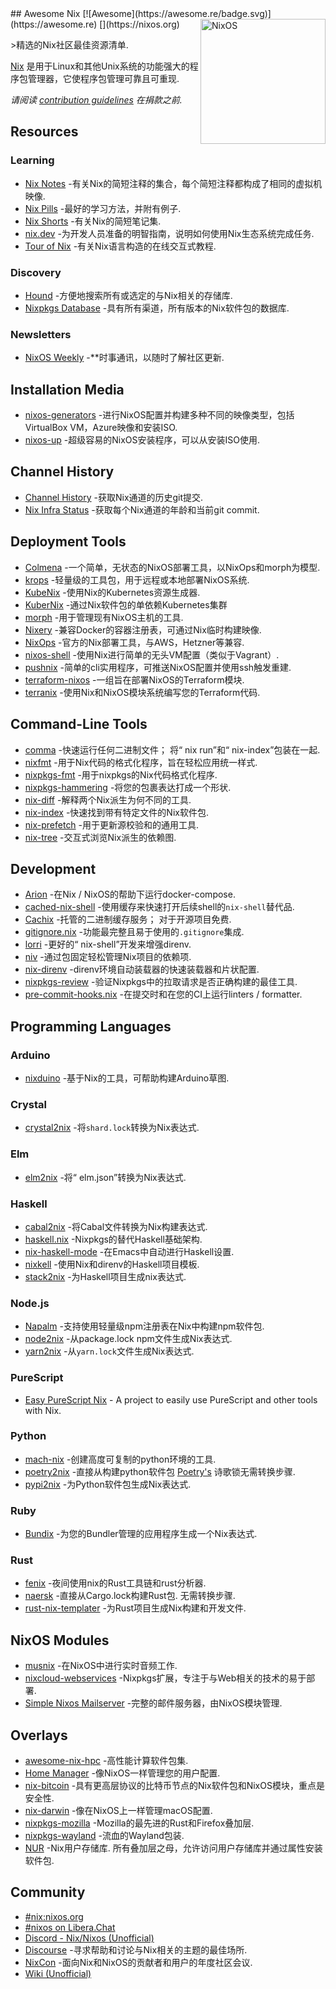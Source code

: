 <div class="github-widget" data-repo="nix-community/awesome-nix"></div>
<script async src="https://pagead2.googlesyndication.com/pagead/js/adsbygoogle.js"></script><ins class="adsbygoogle" style="display:block" data-ad-client="ca-pub-6890694312814945" data-ad-slot="5473692530" data-ad-format="auto"  data-full-width-responsive="true"></ins><script>(adsbygoogle = window.adsbygoogle || []).push({});</script>
## Awesome Nix [![Awesome](https://awesome.re/badge.svg)](https://awesome.re) [<img src="https://nixos.org/logo/nixos-logo-only-hires.png" width="200" align="right" alt="NixOS">](https://nixos.org)

&gt;精选的Nix社区最佳资源清单.

[Nix](https://github.com/nixos/nix) 是用于Linux和其他Unix系统的功能强大的程序包管理器，它使程序包管理可靠且可重现.

*请阅读 [contribution guidelines](https://github.com/nix-community/awesome-nix/blob/master/CONTRIBUTING.md) 在捐款之前.*



## Resources

### Learning

* [Nix Notes](https://github.com/noteed/nix-notes) -有关Nix的简短注释的集合，每个简短注释都构成了相同的虚拟机映像.
* [Nix Pills](https://nixos.org/nixos/nix-pills/) -最好的学习方法，并附有例子.
* [Nix Shorts](https://github.com/justinwoo/nix-shorts/) -有关Nix的简短笔记集.
* [nix.dev](https://nix.dev/) -为开发人员准备的明智指南，说明如何使用Nix生态系统完成任务.
* [Tour of Nix](https://nixcloud.io/tour) -有关Nix语言构造的在线交互式教程.

### Discovery

* [Hound](https://search.nix.gsc.io) -方便地搜索所有或选定的与Nix相关的存储库.
* [Nixpkgs Database](https://kamadorueda.github.io/nixpkgs-db/) -具有所有渠道，所有版本的Nix软件包的数据库.

### Newsletters

* [NixOS Weekly](https://weekly.nixos.org/) -**时事通讯，以随时了解社区更新.

## Installation Media

* [nixos-generators](https://github.com/nix-community/nixos-generators) -进行NixOS配置并构建多种不同的映像类型，包括VirtualBox VM，Azure映像和安装ISO.
* [nixos-up](https://github.com/samuela/nixos-up) -超级容易的NixOS安装程序，可以从安装ISO使用.

## Channel History

* [Channel History](https://channels.nix.gsc.io) -获取Nix通道的历史git提交.
* [Nix Infra Status](https://status.nixos.org) -获取每个Nix通道的年龄和当前git commit.

## Deployment Tools

* [Colmena](https://github.com/zhaofengli/colmena) -一个简单，无状态的NixOS部署工具，以NixOps和morph为模型.
* [krops](https://cgit.krebsco.de/krops/about/) -轻量级的工具包，用于远程或本地部署NixOS系统.
* [KubeNix](https://github.com/xtruder/kubenix) -使用Nix的Kubernetes资源生成器.
* [KuberNix](https://github.com/saschagrunert/kubernix) -通过Nix软件包的单依赖Kubernetes集群
* [morph](https://github.com/DBCDK/morph) -用于管理现有NixOS主机的工具.
* [Nixery](https://github.com/google/nixery) -兼容Docker的容器注册表，可通过Nix临时构建映像.
* [NixOps](https://github.com/NixOS/nixops) -官方的Nix部署工具，与AWS，Hetzner等兼容.
* [nixos-shell](https://github.com/Mic92/nixos-shell) -使用Nix进行简单的无头VM配置（类似于Vagrant）.
* [pushnix](https://github.com/arnarg/pushnix) -简单的cli实用程序，可推送NixOS配置并使用ssh触发重建.
* [terraform-nixos](https://github.com/tweag/terraform-nixos) -一组旨在部署NixOS的Terraform模块.
* [terranix](https://terranix.org) -使用Nix和NixOS模块系统编写您的Terraform代码.

## Command-Line Tools

* [comma](https://github.com/Shopify/comma)  -快速运行任何二进制文件； 将“ nix run”和“ nix-index”包装在一起.
* [nixfmt](https://github.com/serokell/nixfmt) -用于Nix代码的格式化程序，旨在轻松应用统一样式.
* [nixpkgs-fmt](https://github.com/nix-community/nixpkgs-fmt) -用于nixpkgs的Nix代码格式化程序.
* [nixpkgs-hammering](https://github.com/jtojnar/nixpkgs-hammering) -将您的包裹表达打成一个形状.
* [nix-diff](https://github.com/Gabriel439/nix-diff) -解释两个Nix派生为何不同的工具.
* [nix-index](https://github.com/bennofs/nix-index) -快速找到带有特定文件的Nix软件包.
* [nix-prefetch](https://github.com/msteen/nix-prefetch) -用于更新源校验和的通用工具.
* [nix-tree](https://github.com/utdemir/nix-tree) -交互式浏览Nix派生的依赖图.

## Development

* [Arion](https://github.com/hercules-ci/arion) -在Nix / NixOS的帮助下运行docker-compose.
* [cached-nix-shell](https://github.com/xzfc/cached-nix-shell) -使用缓存来快速打开后续shell的`nix-shell`替代品.
* [Cachix](https://cachix.org/)  -托管的二进制缓存服务； 对于开源项目免费.
* [gitignore.nix](https://github.com/hercules-ci/gitignore.nix) -功能最完整且易于使用的`.gitignore`集成.
* [lorri](https://github.com/target/lorri/) -更好的“ nix-shell”开发来增强direnv.
* [niv](https://github.com/nmattia/niv/) -通过包固定轻松管理Nix项目的依赖项.
* [nix-direnv](https://github.com/nix-community/nix-direnv) -direnv环境自动装载器的快速装载器和片状配置.
* [nixpkgs-review](https://github.com/Mic92/nixpkgs-review) -验证Nixpkgs中的拉取请求是否正确构建的最佳工具.
* [pre-commit-hooks.nix](https://github.com/cachix/pre-commit-hooks.nix) -在提交时和在您的CI上运行linters / formatter.

## Programming Languages

### Arduino

* [nixduino](https://github.com/boredom101/nixduino) -基于Nix的工具，可帮助构建Arduino草图.

### Crystal

* [crystal2nix](https://github.com/nix-community/crystal2nix) -将`shard.lock`转换为Nix表达式.

### Elm

* [elm2nix](https://github.com/hercules-ci/elm2nix) -将“ elm.json”转换为Nix表达式.

### Haskell

* [cabal2nix](https://github.com/NixOS/cabal2nix) -将Cabal文件转换为Nix构建表达式.
* [haskell.nix](https://github.com/input-output-hk/haskell.nix) -Nixpkgs的替代Haskell基础架构.
* [nix-haskell-mode](https://github.com/matthewbauer/nix-haskell-mode) -在Emacs中自动进行Haskell设置.
* [nixkell](https://github.com/pwm/nixkell) -使用Nix和direnv的Haskell项目模板.
* [stack2nix](https://github.com/input-output-hk/stack2nix) -为Haskell项目生成nix表达式.

### Node.js

* [Napalm](https://github.com/nmattia/napalm) -支持使用轻量级npm注册表在Nix中构建npm软件包.
* [node2nix](https://github.com/svanderburg/node2nix) -从package.lock npm文件生成Nix表达式.
* [yarn2nix](https://github.com/nix-community/yarn2nix) -从`yarn.lock`文件生成Nix表达式.

### PureScript

* [Easy PureScript Nix](https://github.com/justinwoo/easy-purescript-nix) - A project to easily use PureScript and other tools with Nix.

### Python

* [mach-nix](https://github.com/DavHau/mach-nix) -创建高度可复制的python环境的工具.
* [poetry2nix](https://github.com/nix-community/poetry2nix) -直接从构建python软件包 [Poetry's](https://python-poetry.org/) 诗歌锁无需转换步骤.
* [pypi2nix](https://github.com/nix-community/pypi2nix) -为Python软件包生成Nix表达式.

### Ruby

* [Bundix](https://github.com/nix-community/bundix) -为您的Bundler管理的应用程序生成一个Nix表达式.

### Rust

* [fenix](https://github.com/nix-community/fenix) -夜间使用nix的Rust工具链和rust分析器.
* [naersk](https://github.com/nmattia/naersk)  -直接从Cargo.lock构建Rust包. 无需转换步骤.
* [rust-nix-templater](https://github.com/yusdacra/rust-nix-templater) -为Rust项目生成Nix构建和开发文件.

## NixOS Modules

* [musnix](https://github.com/musnix/musnix) -在NixOS中进行实时音频工作.
* [nixcloud-webservices](https://github.com/nixcloud/nixcloud-webservices) -Nixpkgs扩展，专注于与Web相关的技术的易于部署.
* [Simple Nixos Mailserver](https://gitlab.com/simple-nixos-mailserver/nixos-mailserver) -完整的邮件服务器，由NixOS模块管理.

## Overlays

* [awesome-nix-hpc](https://github.com/freuk/awesome-nix-hpc) -高性能计算软件包集.
* [Home Manager](https://github.com/nix-community/home-manager) -像NixOS一样管理您的用户配置.
* [nix-bitcoin](https://github.com/fort-nix/nix-bitcoin) -具有更高层协议的比特币节点的Nix软件包和NixOS模块，重点是安全性.
* [nix-darwin](https://github.com/LnL7/nix-darwin) -像在NixOS上一样管理macOS配置.
* [nixpkgs-mozilla](https://github.com/mozilla/nixpkgs-mozilla) -Mozilla的最先进的Rust和Firefox叠加层.
* [nixpkgs-wayland](https://github.com/colemickens/nixpkgs-wayland) -流血的Wayland包装.
* [NUR](https://github.com/nix-community/NUR/)  -Nix用户存储库. 所有叠加层之母，允许访问用户存储库并通过属性安装软件包.

## Community

* [#nix:nixos.org](https://matrix.to/#/#nix:nixos.org)
* [#nixos on Libera.Chat](https://github.com/nix-community/awesome-nix/blob/master/ircs://irc.libera.chat:6697/nixos/nixos)
* [Discord - Nix/Nixos (Unofficial)](https://discord.gg/BMUCQx6)
* [Discourse](https://discourse.nixos.org/) -寻求帮助和讨论与Nix相关的主题的最佳场所.
* [NixCon](https://nixcon.org/) -面向Nix和NixOS的贡献者和用户的年度社区会议.
* [Wiki (Unofficial)](https://nixos.wiki)
